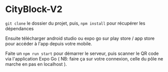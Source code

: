 ﻿# CityBlock-V2

`git clone` le dossier du projet, 
puis,
`npm install` pour récupérer les dépendances

Ensuite télécharger android studio ou expo go sur play store / app store pour accéder à l'app depuis votre mobile.

Faite un `npm run start` pour démarrer le serveur, puis scanner le QR code via l'application Expo Go ( NB: faire ça sur votre connexion, celle du pôle ne marche en pas en localhost ).
